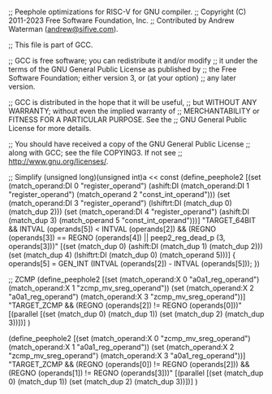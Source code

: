 ;; Peephole optimizations for RISC-V for GNU compiler.
;; Copyright (C) 2011-2023 Free Software Foundation, Inc.
;; Contributed by Andrew Waterman (andrew@sifive.com).

;; This file is part of GCC.

;; GCC is free software; you can redistribute it and/or modify
;; it under the terms of the GNU General Public License as published by
;; the Free Software Foundation; either version 3, or (at your option)
;; any later version.

;; GCC is distributed in the hope that it will be useful,
;; but WITHOUT ANY WARRANTY; without even the implied warranty of
;; MERCHANTABILITY or FITNESS FOR A PARTICULAR PURPOSE.  See the
;; GNU General Public License for more details.

;; You should have received a copy of the GNU General Public License
;; along with GCC; see the file COPYING3.  If not see
;; <http://www.gnu.org/licenses/>.

;; Simplify (unsigned long)(unsigned int)a << const
(define_peephole2
  [(set (match_operand:DI 0 "register_operand")
	(ashift:DI (match_operand:DI 1 "register_operand")
		   (match_operand 2 "const_int_operand")))
   (set (match_operand:DI 3 "register_operand")
	(lshiftrt:DI (match_dup 0) (match_dup 2)))
   (set (match_operand:DI 4 "register_operand")
	(ashift:DI (match_dup 3) (match_operand 5 "const_int_operand")))]
  "TARGET_64BIT
   && INTVAL (operands[5]) < INTVAL (operands[2])
   && (REGNO (operands[3]) == REGNO (operands[4])
       || peep2_reg_dead_p (3, operands[3]))"
  [(set (match_dup 0)
	(ashift:DI (match_dup 1) (match_dup 2)))
   (set (match_dup 4)
	(lshiftrt:DI (match_dup 0) (match_operand 5)))]
{
  operands[5] = GEN_INT (INTVAL (operands[2]) - INTVAL (operands[5]));
})

;; ZCMP
(define_peephole2
  [(set (match_operand:X 0 "a0a1_reg_operand")
        (match_operand:X 1 "zcmp_mv_sreg_operand"))
   (set (match_operand:X 2 "a0a1_reg_operand")
        (match_operand:X 3 "zcmp_mv_sreg_operand"))]
  "TARGET_ZCMP
   && (REGNO (operands[2]) != REGNO (operands[0]))"
  [(parallel [(set (match_dup 0)
                   (match_dup 1))
              (set (match_dup 2)
                   (match_dup 3))])]
)

(define_peephole2
  [(set (match_operand:X 0 "zcmp_mv_sreg_operand")
        (match_operand:X 1 "a0a1_reg_operand"))
   (set (match_operand:X 2 "zcmp_mv_sreg_operand")
        (match_operand:X 3 "a0a1_reg_operand"))]
  "TARGET_ZCMP
   && (REGNO (operands[0]) != REGNO (operands[2]))
   && (REGNO (operands[1]) != REGNO (operands[3]))"
  [(parallel [(set (match_dup 0)
                   (match_dup 1))
              (set (match_dup 2)
                   (match_dup 3))])]
)
